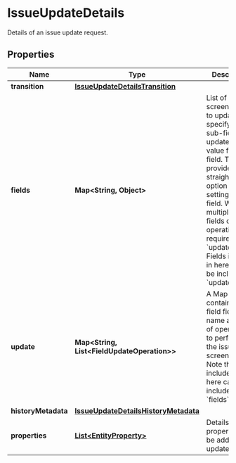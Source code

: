 

# IssueUpdateDetails

Details of an issue update request.

## Properties

| Name | Type | Description | Notes |
|------------ | ------------- | ------------- | -------------|
|**transition** | [**IssueUpdateDetailsTransition**](IssueUpdateDetailsTransition.md) |  |  [optional] |
|**fields** | **Map&lt;String, Object&gt;** | List of issue screen fields to update, specifying the sub-field to update and its value for each field. This field provides a straightforward option when setting a sub-field. When multiple sub-fields or other operations are required, use &#x60;update&#x60;. Fields included in here cannot be included in &#x60;update&#x60;. |  [optional] |
|**update** | **Map&lt;String, List&lt;FieldUpdateOperation&gt;&gt;** | A Map containing the field field name and a list of operations to perform on the issue screen field. Note that fields included in here cannot be included in &#x60;fields&#x60;. |  [optional] |
|**historyMetadata** | [**IssueUpdateDetailsHistoryMetadata**](IssueUpdateDetailsHistoryMetadata.md) |  |  [optional] |
|**properties** | [**List&lt;EntityProperty&gt;**](EntityProperty.md) | Details of issue properties to be add or update. |  [optional] |




